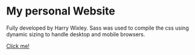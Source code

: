 # My personal Website

Fully developed by Harry Wixley. Sass was used to compile the css using dynamic sizing to handle desktop and mobile browsers.

[Click me!](https://hwixley.github.io/personal-website/)
